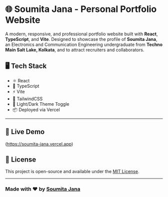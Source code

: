 
# 🌐 Soumita Jana - Personal Portfolio Website

A modern, responsive, and professional portfolio website built with **React**, **TypeScript**, and **Vite**. Designed to showcase the profile of **Soumita Jana**, an Electronics and Communication Engineering undergraduate from **Techno Main Salt Lake, Kolkata**, and to attract recruiters and collaborators.

## 🖥️ Tech Stack

- ⚛️ React
- 🧠 TypeScript
- ⚡ Vite
- 🎨 TailwindCSS
- 🌙 Light/Dark Theme Toggle
- 📦 Deployed via Vercel

---

## 🚀 Live Demo

(https://soumita-jana.vercel.app)

## 📄 License

This project is open-source and available under the [MIT License](LICENSE).

---

### Made with ❤️ by [Soumita Jana](https://github.com/Soumita072)
